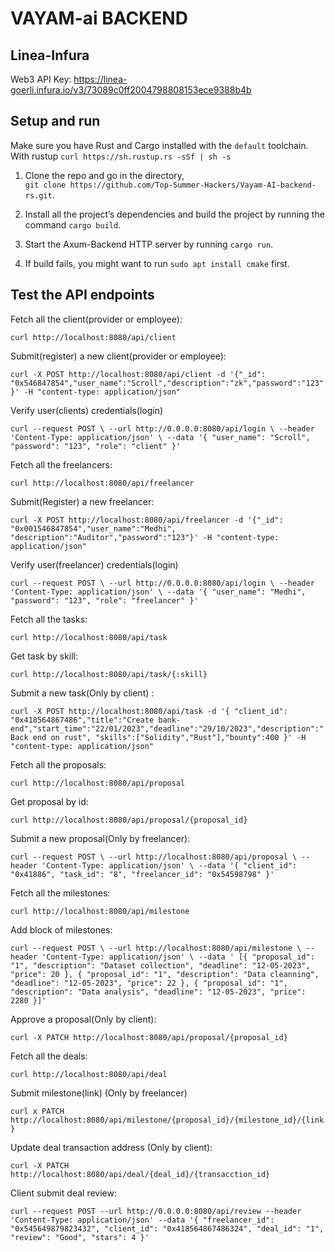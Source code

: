 # VAYAM-ai BACKEND

## Linea-Infura

Web3 API Key: https://linea-goerli.infura.io/v3/73089c0ff2004798808153ece9388b4b

## Setup and run

Make sure you have Rust and Cargo installed with the `default` toolchain.  
With rustup `curl https://sh.rustup.rs -sSf | sh -s`

1. Clone the repo and go in the directory,  
   `git clone https://github.com/Top-Summer-Hackers/Vayam-AI-backend-rs.git`.
2. Install all the project’s dependencies and build the project by running the command `cargo build`.
3. Start the Axum-Backend HTTP server by running `cargo run`.

4. If build fails, you might want to run `sudo apt install cmake` first.

## Test the API endpoints

Fetch all the client(provider or employee):

`curl http://localhost:8080/api/client`

Submit(register) a new client(provider or employee):

`curl -X POST http://localhost:8080/api/client -d '{"_id": "0x546847854","user_name":"Scroll","description":"zk","password":"123"}' -H "content-type: application/json"`

Verify user(clients) credentials(login)

`curl --request POST \
 --url http://0.0.0.0:8080/api/login \
 --header 'Content-Type: application/json' \
 --data '{
"user_name": "Scroll",
"password": "123",
"role": "client"
}'`

Fetch all the freelancers:

`curl http://localhost:8080/api/freelancer`

Submit(Register) a new freelancer:

`curl -X POST http://localhost:8080/api/freelancer -d '{"_id": "0x001546847854","user_name":"Medhi",	"description":"Auditor","password":"123"}' -H "content-type: application/json"`

Verify user(freelancer) credentials(login)

`curl --request POST \
  --url http://0.0.0.0:8080/api/login \
  --header 'Content-Type: application/json' \
  --data '{
    "user_name": "Medhi",
    "password": "123",
		"role": "freelancer"
}'`

Fetch all the tasks:

`curl http://localhost:8080/api/task`

Get task by skill:

`curl http://localhost:8080/api/task/{:skill}`

Submit a new task(Only by client) :

`curl -X POST http://localhost:8080/api/task -d '{
	"client_id": "0x418564867486","title":"Create bank-end","start_time":"22/01/2023","deadline":"29/10/2023","description":"Back end on rust", "skills":["Solidity","Rust"],"bounty":400 }' -H "content-type: application/json"`

Fetch all the proposals:

`curl http://localhost:8080/api/proposal`

Get proposal by id:

`curl http://localhost:8080/api/proposal/{proposal_id}`

Submit a new proposal(Only by freelancer):

`curl --request POST \
  --url http://localhost:8080/api/proposal \
  --header 'Content-Type: application/json' \
  --data '{
	"client_id": "0x41886",
	"task_id": "8",
	"freelancer_id": "0x54598798"
}'`

Fetch all the milestones:

`curl http://localhost:8080/api/milestone`

Add block of milestones:

`curl --request POST \
 --url http://localhost:8080/api/milestone \
 --header 'Content-Type: application/json' \
 --data ' [{
"proposal_id": "1",
"description": "Dataset collection",
"deadline": "12-05-2023",
"price": 20
},
{
"proposal_id": "1",
"description": "Data cleanning",
"deadline": "12-05-2023",
"price": 22
},
{
"proposal_id": "1",
"description": "Data analysis",
"deadline": "12-05-2023",
"price": 2280
}]'`

Approve a proposal(Only by client):

`curl -X PATCH http://localhost:8080/api/proposal/{proposal_id}`

Fetch all the deals:

`curl http://localhost:8080/api/deal`

Submit milestone(link) (Only by freelancer)

`curl x PATCH http://localhost:8080/api/milestone/{proposal_id}/{milestone_id}/{link}`

Update deal transaction address (Only by client):

`curl -X PATCH http://localhost:8080/api/deal/{deal_id}/{transacction_id}`

Client submit deal review:

`curl --request POST --url http://0.0.0.0:8080/api/review --header 'Content-Type: application/json' --data '{
	"freelancer_id": "0x545649879823432",
	"client_id": "0x418564867486324",
	"deal_id": "1",
	"review": "Good",
	"stars": 4
}'`
